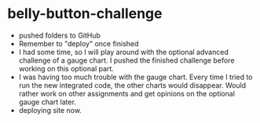 # belly-button-challenge
- pushed folders to GitHub
- Remember to "deploy" once finished
- I had some time, so I will play around with the optional advanced challenge of a gauge chart. I pushed the finished challenge before working on this optional part.
- I was having too much trouble with the gauge chart. Every time I tried to run the new integrated code, the other charts would disappear. Would rather work on other assignments and get opinions on the optional gauge chart later.
- deploying site now.
